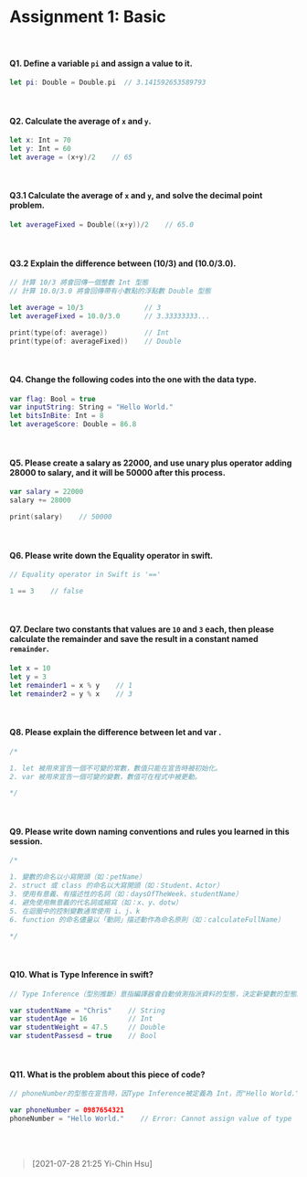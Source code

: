 # Assignment 1: Basic

<br>

#### Q1. Define a variable <code class="highlighter">pi</code> and assign a value to it.

```swift
let pi: Double = Double.pi  // 3.141592653589793
``` 
<br>


#### Q2. Calculate the average of <code class="highlighter">x</code> and <code class="highlighter">y</code>.

```swift
let x: Int = 70
let y: Int = 60
let average = (x+y)/2    // 65
```
<br>


#### Q3.1 Calculate the average of <code class="highlighter">x</code> and <code class="highlighter">y</code>, and solve the decimal point problem.

```swift
let averageFixed = Double((x+y))/2    // 65.0
```
<br>


#### Q3.2 Explain the difference between (10/3) and (10.0/3.0).

```swift
// 計算 10/3 將會回傳一個整數 Int 型態
// 計算 10.0/3.0 將會回傳帶有小數點的浮點數 Double 型態

let average = 10/3               // 3
let averageFixed = 10.0/3.0      // 3.33333333...

print(type(of: average))         // Int
print(type(of: averageFixed))    // Double
```
<br>


#### Q4. Change the following codes into the one with the data type.

```swift
var flag: Bool = true
var inputString: String = "Hello World."
let bitsInBite: Int = 8
let averageScore: Double = 86.8
```
<br>


#### Q5. Please create a salary as 22000, and use unary plus operator adding 28000 to salary, and it will be 50000 after this process.

```swift
var salary = 22000
salary += 28000

print(salary)    // 50000
```
<br>


#### Q6. Please write down the Equality operator in swift.

```swift
// Equality operator in Swift is '=='

1 == 3    // false
```
<br>


#### Q7. Declare two constants that values are <code class="highlighter">10</code> and <code class="highlighter">3</code> each, then please calculate the remainder and save the result in a constant named <code class="highlighter">remainder</code>.
```swift
let x = 10
let y = 3
let remainder1 = x % y    // 1
let remainder2 = y % x    // 3
```
<br>


#### Q8. Please explain the difference between let and var .
```swift
/* 

1. let 被用來宣告一個不可變的常數，數值只能在宣告時被初始化。
2. var 被用來宣告一個可變的變數，數值可在程式中被更動。

*/ 
```
<br>


#### Q9. Please write down naming conventions and rules you learned in this session.
```swift
/*

1. 變數的命名以小寫開頭（如：petName）
2. struct 或 class 的命名以大寫開頭（如：Student、Actor）
3. 使用有意義、有描述性的名詞（如：daysOfTheWeek、studentName）
4. 避免使用無意義的代名詞或縮寫（如：x、y、dotw）
5. 在迴圈中的控制變數通常使用 i、j、k
6. function 的命名儘量以「動詞」描述動作為命名原則（如：calculateFullName）

*/
```
<br>


#### Q10. What is Type Inference in swift?
```swift
// Type Inference（型別推斷）意指編譯器會自動偵測指派資料的型態，決定新變數的型態。以下舉例：

var studentName = "Chris"    // String
var studentAge = 16          // Int
var studentWeight = 47.5     // Double
var studentPassesd = true    // Bool
```
<br>


#### Q11.  What is the problem about this piece of code?
```swift
// phoneNumber的型態在宣告時，因Type Inference被定義為 Int，而"Hello World." 的型態為字串（String），Swift 無法指派字串到Int 變數

var phoneNumber = 0987654321    
phoneNumber = "Hello World."    // Error: Cannot assign value of type 'String' to type 'Int'
```
<br>
<br>


> [2021-07-28 21:25 Yi-Chin Hsu]